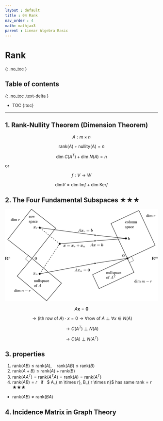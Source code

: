 ```yaml
---
layout : default
title : 04 Rank
nav_order : 4
math: mathjax3
parent : Linear Algebra Basic
---
```


# Rank
{: .no_toc }

## Table of contents
{: .no_toc .text-delta }

- TOC
{:toc}

---


## 1. Rank-Nullity Theorem (Dimension Theorem)

$$ A : m \times n $$ 

$$ \text{rank}(A) + \text{nullity}(A) = n $$

$$ \text{dim }C(A^T) + \text{dim }N(A) = n $$

or

$$ f : V \rightarrow W $$

$$ \text{dim} V = \text{dim Im} f + \text{dim Ker} f$$

## 2. The Four Fundamental Subspaces ★★★
![The big picture](images/image0401.png)

$$ A \mathbf{x} = \mathbf{0} $$

$$ \rightarrow (\text{ith row of }A) \cdot  x = 0 \rightarrow \forall \text{row of }A \perp \forall x \in N(A)$$

$$ \rightarrow C(A^T) \perp N(A) $$

$$ \rightarrow C(A) \perp N(A^T) $$


## 3. properties
1. $\text{rank}(AB) \le \text{rank}(A), \quad \text{rank}(AB) \le \text{rank}(B)$
2. $\text{rank}(A+B) \le \text{rank}(A) + \text{rank}(B)$
3. $\text{rank}(AA^T) = \text{rank}(A^TA) = \text{rank}(A) = \text{rank}(A^T)$
4. $\text{rank}(AB)=r$ &nbsp; if &nbsp; $ A_{ m \times r},  B_{ r \times n}$ has same $\text{rank}=r$ ★★★
+ $\text{rank}(AB) \ne \text{rank}(BA)$

## 4. Incidence Matrix in Graph Theory
